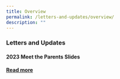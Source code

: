 ```yaml
---
title: Overview
permalink: /letters-and-updates/overview/
description: ""
---
```

### Letters and Updates

#### 2023 Meet the Parents Slides

**[Read more](/letters-and-updates/2023mtp/)**